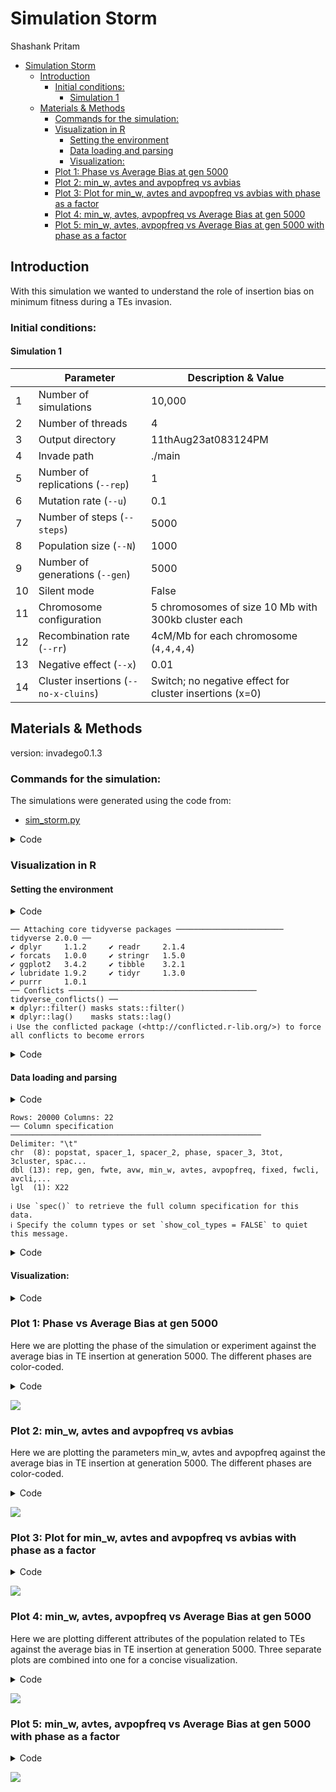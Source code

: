 # Simulation Storm
Shashank Pritam

- [Simulation Storm](#simulation-storm)
  - [Introduction](#introduction)
    - [Initial conditions:](#initial-conditions)
      - [Simulation 1](#simulation-1)
  - [Materials \& Methods](#materials--methods)
    - [Commands for the simulation:](#commands-for-the-simulation)
    - [Visualization in R](#visualization-in-r)
      - [Setting the environment](#setting-the-environment)
      - [Data loading and parsing](#data-loading-and-parsing)
      - [Visualization:](#visualization)
    - [Plot 1: Phase vs Average Bias at gen 5000](#plot-1-phase-vs-average-bias-at-gen-5000)
    - [Plot 2: min\_w, avtes and avpopfreq vs avbias](#plot-2-min_w-avtes-and-avpopfreq-vs-avbias)
    - [Plot 3: Plot for min\_w, avtes and avpopfreq vs avbias with phase as a factor](#plot-3-plot-for-min_w-avtes-and-avpopfreq-vs-avbias-with-phase-as-a-factor)
    - [Plot 4: min\_w, avtes, avpopfreq vs Average Bias at gen 5000](#plot-4-min_w-avtes-avpopfreq-vs-average-bias-at-gen-5000)
    - [Plot 5: min\_w, avtes, avpopfreq vs Average Bias at gen 5000 with phase as a factor](#plot-5-min_w-avtes-avpopfreq-vs-average-bias-at-gen-5000-with-phase-as-a-factor)

## Introduction

With this simulation we wanted to understand the role of insertion bias
on minimum fitness during a TEs invasion.





### Initial conditions:

#### Simulation 1



|       | Parameter                          | Description & Value                                               |
|-------|------------------------------------|-------------------------------------------------------------------|
|   1   | Number of simulations              | 10,000                                                            |
|   2   | Number of threads                  | 4                                                                 |
|   3   | Output directory                   | 11thAug23at083124PM                                               |
|   4   | Invade path                        | ./main                                                            |
|   5   | Number of replications (`--rep`)   | 1                                                                 |
|   6   | Mutation rate (`--u`)              | 0.1                                                               |
|   7   | Number of steps (`--steps`)        | 5000                                                              |
|   8   | Population size (`--N`)            | 1000                                                              |
|   9   | Number of generations (`--gen`)    | 5000                                                              |
|  10   | Silent mode                        | False                                                             |
|  11   | Chromosome configuration           | 5 chromosomes of size 10 Mb with 300kb cluster each               |
|  12   | Recombination rate (`--rr`)        | 4cM/Mb for each chromosome (`4,4,4,4`)                            |
|  13   | Negative effect (`--x`)            | 0.01                                                              |
|  14   | Cluster insertions (`--no-x-cluins`)| Switch; no negative effect for cluster insertions (x=0)          |




## Materials & Methods

version: invadego0.1.3

### Commands for the simulation:

The simulations were generated using the code from:

- [sim_storm.py](./Simulation-Results_Files/simulation_storm/sim_storm.py)

<details>
<summary>Code</summary>

``` python
# Imports
import argparse
import random
import time
import math
import os
import subprocess

# Path where the main is currently in my system
invade_path = os.path.join("./main")

# Parser info
parser = argparse.ArgumentParser(description="""           
Description
-----------
     ___ _   ___     ___    ____  _____ ____  ___  
    |_ _| \ | \ \   / / \  |  _ \| ____/ ___|/ _ \ 
     | ||  \| |\ \ / / _ \ | | | |  _|| |  _| | | |
     | || |\  | \ V / ___ \| |_| | |__| |_| | |_| |
    |___|_| \_|  \_/_/   \_\____/|_____\____|\___/ 

    Simulation Storm""",
    formatter_class=argparse.RawDescriptionHelpFormatter,
    epilog="""
Prerequisites
-------------
    python version 3+

Authors
-------
    Robert Kofler
    Filip Wierzbicki
    Almorò Scarpa
    Shashank Pritam
""")


# Get current time
def current_milli_time():
    return round(time.time() * 1000)

# Generate random bias in range of (-100, 100)
def get_rand_bias():
    return random.randint(-100, 100)


# The default directory is dynamic and depends on the time this scipt is invoked
def get_default_output_directory():
    current_time = time.strftime("%dth%b%yat%I%M%S%p", time.gmtime())
    default_output_directory = os.path.join(current_time)

    if not os.path.exists(default_output_directory):
        os.makedirs(default_output_directory)

    return default_output_directory



# Parser arguments
parser = argparse.ArgumentParser()

parser.add_argument("--number", type=int, dest="count", default=100, help="the number of simulations")
parser.add_argument("--threads", type=int, dest="threads", default=4, help="the threads of simulations")
parser.add_argument("--output", type=str, dest="output", default=get_default_output_directory(), help="the output directory for simulations")
parser.add_argument("--invade", type=str, dest="invade", default=invade_path, help="the invade.go")
parser.add_argument("--rep", type=int, dest="rep", default=1, help="the number of replications")
parser.add_argument("--u", type=float, dest="u", default=0.2, help="the mutation rate")
parser.add_argument("--steps", type=int, dest="steps", default=5000, help="the number of steps")
parser.add_argument("--N", type=int, dest="N", default=1000, help="population size")
parser.add_argument("--gen", type=int, dest="gen", default=5000, help="number of generations")
parser.add_argument("--silent", action="store_true", dest="silent", default=False, help="be quiet; default=False")

args = parser.parse_args()


# The basic command line input for invadego which will have some parameters appended later on
def get_basis(invade):
    return f'{invade} -no-x-cluins --N {args.N} --gen {args.gen} --genome mb:10,10,10,10,10 --x 0.01 --rr 4,4,4,4,4 --rep {args.rep} --u {args.u} --steps {args.steps} --silent'


# Removing irrelavant lines from putput files
def get_filter():
    return """|grep -v "^Invade"|grep -v "^#" """

# Getting random cluter insertions values in the range of (3% to 97%)
def get_rand_clusters():
    r = 300
    #r = random.randint(300, 9700)
    #r = math.floor(10**random.uniform(3.69899,5.69899))
    return f"{r},{r},{r},{r},{r}"


# TE invasion that is stopped by cluster insertions and neg selection against TEs
def run_cluster_negsel(invade, count, output):
    """
    TE invasion that is stopped by cluster insertions and neg selection against TEs
    """
    commandlist = []
    for i in range(count):
        x = get_rand_clusters()
        tr = current_milli_time() + i
        sampleid_value = x.split(',')[0]
        command_basis = get_basis(invade)
        command = f'{command_basis} --basepop "100({get_rand_bias()})" --cluster kb:{x} --replicate-offset {i} --seed {tr} '
        command += f'--sampleid {sampleid_value} {get_filter()} > {os.path.join(output, str(i))}.txt'
        commandlist.append(command)
    return commandlist


# Construct the command list
commandlist = run_cluster_negsel(args.invade, args.count, args.output)

# Submit Jobs
def submit_job_max_len(commandlist, max_processes):
    sleep_time = 10.0
    processes = list()
    for command in commandlist:
        if not args.silent:
            print(f'Running process. \nSubmitting {command}')
        processes.append(subprocess.Popen(command, shell=True, stdout=None))
        while len(processes) >= max_processes:
            time.sleep(sleep_time)
            processes = [proc for proc in processes if proc.poll() is None]
    while len(processes) > 0:
        time.sleep(sleep_time)
        processes = [proc for proc in processes if proc.poll() is None]



print(f"""Running Simulations with the following parameters:
Number of simulations: {args.count}
Number of threads: {args.threads}
Output directory: {args.output}
Invade path: {args.invade}
Number of replications (--rep): {args.rep}
Mutation rate (--u): {args.u}
Number of steps (--steps): {args.steps}
Population size (--N): {args.N}
Number of generations (--gen): {args.gen}
Silent mode: {args.silent}
""")


# This is the "main"
submit_job_max_len(commandlist, max_processes=args.threads)


# Cat 🐈 all the files together:
with open(f"{args.output}/combined.txt", "w") as outfile:
    for i in range(args.count):
        filename = f"{args.output}/{i}.txt"
        subprocess.run(["cat", filename], stdout=outfile)
        
# Sign of completion of the job.
print("Done")
```

</details>

### Visualization in R

#### Setting the environment

<details>
<summary>Code</summary>

``` r
library(tidyverse)
```

</details>

    ── Attaching core tidyverse packages ──────────────────────── tidyverse 2.0.0 ──
    ✔ dplyr     1.1.2     ✔ readr     2.1.4
    ✔ forcats   1.0.0     ✔ stringr   1.5.0
    ✔ ggplot2   3.4.2     ✔ tibble    3.2.1
    ✔ lubridate 1.9.2     ✔ tidyr     1.3.0
    ✔ purrr     1.0.1     
    ── Conflicts ────────────────────────────────────────── tidyverse_conflicts() ──
    ✖ dplyr::filter() masks stats::filter()
    ✖ dplyr::lag()    masks stats::lag()
    ℹ Use the conflicted package (<http://conflicted.r-lib.org/>) to force all conflicts to become errors

<details>
<summary>Code</summary>

``` r
library(RColorBrewer)
library(ggplot2)
library(patchwork)
library(dplyr)
theme_set(theme_bw())
```

</details>

#### Data loading and parsing

<details>
<summary>Code</summary>

``` r
# Define and load DataFrame with column names
column_names <- c("rep", "gen", "popstat", "spacer_1", "fwte", "avw", "min_w", "avtes", "avpopfreq", "fixed", "spacer_2", "phase", "fwcli", "avcli", "fixcli", "spacer_3", "avbias", "3tot", "3cluster", "spacer_4", "sampleid")
df <- read_delim('/Users/shashankpritam/github/Insertion-Bias-TE/Simulation-Results_Files/simulation_storm/11thAug23at083124PM/combined.txt', delim='\t', col_names = column_names)
```

</details>

    Rows: 20000 Columns: 22
    ── Column specification ────────────────────────────────────────────────────────
    Delimiter: "\t"
    chr  (8): popstat, spacer_1, spacer_2, phase, spacer_3, 3tot, 3cluster, spac...
    dbl (13): rep, gen, fwte, avw, min_w, avtes, avpopfreq, fixed, fwcli, avcli,...
    lgl  (1): X22

    ℹ Use `spec()` to retrieve the full column specification for this data.
    ℹ Specify the column types or set `show_col_types = FALSE` to quiet this message.

<details>
<summary>Code</summary>

``` r
# Convert specific columns to numeric
numeric_columns <- c("rep", "gen", "fwte", "avw", "min_w", "avtes", "avpopfreq", "fixed", "fwcli", "avcli", "fixcli", "avbias", "sampleid")
df[numeric_columns] <- lapply(df[numeric_columns], as.numeric)
```

</details>

#### Visualization:

<details>
<summary>Code</summary>

``` r
# Define color gradient functions
color.gradient <- function(x, colors=c("#D7191C","#FDAE61","#A6D96A","#1A9641"), colsteps=100) { colorRampPalette(colors) (colsteps) [ findInterval(x, seq(min(df$min_w),1.0, length.out=colsteps)) ] }

# Assign colors based on the 'min_w' column
df$col <- color.gradient(df$min_w)
df[df$popstat == "fail-0",]$col <- "grey"
df$col <- as.factor(df$col)

# Create and plot the ggplot object
# Subset the data for gen 5000
df_gen_5000 <- df[df$gen == 5000,]
```

</details>

### Plot 1: Phase vs Average Bias at gen 5000

Here we are plotting the phase of the simulation or experiment against
the average bias in TE insertion at generation 5000. The different
phases are color-coded.

<details>
<summary>Code</summary>

``` r
g_avbias_phase <- ggplot(df_gen_5000, aes(x = avbias, y = phase, color = phase)) +
  geom_point(alpha = 0.7, size = 0.8) +
  ylab("Phase of Invasion") +
  xlab("Average Bias in TE Insertion") +
  labs(title = "Phase vs Average Bias at gen 5000",
       subtitle = "Different phases represented by colors") +
  theme_minimal() +
  theme(legend.position = "bottom", panel.background = element_rect(fill="grey90"))

# Display the plot
plot(g_avbias_phase)
```

</details>

![](Simulation-Results_Files/simulation_storm/sim_storm_files/figure-commonmark/unnamed-chunk-5-1.png)

### Plot 2: min_w, avtes and avpopfreq vs avbias

Here we are plotting the parameters min_w, avtes and avpopfreq against
the average bias in TE insertion at generation 5000. The different
phases are color-coded.

<details>
<summary>Code</summary>

``` r
# Plot for min_w vs avbias
plot_min_w <- ggplot(df_gen_5000, aes(x = avbias, y = min_w)) +
  geom_point(alpha = 0.7, size = 0.8) +
  ylab("min_w") +
  xlab("Average Bias") +
  labs(title = "Minimum Fitness (min_w) vs Average Bias at gen 5000",
       subtitle = "min_w: Minimum Fitness among Population") +
  theme_minimal()

# Plot for avtes vs avbias
plot_avtes <- ggplot(df_gen_5000, aes(x = avbias, y = avtes)) +
  geom_point(alpha = 0.7, size = 0.8) +
  ylab("avtes") +
  xlab("Average Bias") +
  labs(title = "Average TE Count (avtes) vs Average Bias at gen 5000",
       subtitle = "avtes: Average Number of TE Insertions") +
  theme_minimal()

# Plot for avpopfreq vs avbias
plot_avpopfreq <- ggplot(df_gen_5000, aes(x = avbias, y = avpopfreq)) +
  geom_point(alpha = 0.7, size = 0.8) +
  ylab("avpopfreq") +
  xlab("Average Bias") +
  labs(title = "Average Population Frequency (avpopfreq) vs Average Bias at gen 5000",
       subtitle = "avpopfreq: Average Frequency of TE in Population") +
  theme_minimal()

# Combine the plots
combined_plot <- plot_min_w / plot_avtes / plot_avpopfreq

# Display the combined plot
plot(combined_plot)
```

</details>

![](Simulation-Results_Files/simulation_storm/sim_storm_files/figure-commonmark/unnamed-chunk-6-1.png)

### Plot 3: Plot for min_w, avtes and avpopfreq vs avbias with phase as a factor

<details>
<summary>Code</summary>

``` r
# Plot for min_w vs avbias
plot_min_w <- ggplot(df_gen_5000, aes(x = avbias, y = min_w, color = phase)) +
  geom_point(alpha = 0.7, size = 0.8) +
  ylab("min_w") +
  xlab("Average Bias") +
  labs(title = "Minimum Fitness (min_w) vs Average Bias at gen 5000",
       subtitle = "min_w: Minimum Fitness among Population") +
  theme_minimal()

# Plot for avtes vs avbias
plot_avtes <- ggplot(df_gen_5000, aes(x = avbias, y = avtes, color = phase)) +
  geom_point(alpha = 0.7, size = 0.8) +
  ylab("avtes") +
  xlab("Average Bias") +
  labs(title = "Average TE Count (avtes) vs Average Bias at gen 5000",
       subtitle = "avtes: Average Number of TE Insertions") +
  theme_minimal()

# Plot for avpopfreq vs avbias
plot_avpopfreq <- ggplot(df_gen_5000, aes(x = avbias, y = avpopfreq, color = phase)) +
  geom_point(alpha = 0.7, size = 0.8) +
  ylab("avpopfreq") +
  xlab("Average Bias") +
  labs(title = "Average Population Frequency (avpopfreq) vs Average Bias at gen 5000",
       subtitle = "avpopfreq: Average Frequency of TE in Population") +
  theme_minimal()

# Combine the plots
combined_plot <- plot_min_w / plot_avtes / plot_avpopfreq

# Display the combined plot
plot(combined_plot)
```

</details>

![](Simulation-Results_Files/simulation_storm/sim_storm_files/figure-commonmark/unnamed-chunk-7-1.png)

### Plot 4: min_w, avtes, avpopfreq vs Average Bias at gen 5000

Here we are plotting different attributes of the population related to
TEs against the average bias in TE insertion at generation 5000. Three
separate plots are combined into one for a concise visualization.

<details>
<summary>Code</summary>

``` r
# Subset the data for gen 5000
df_gen_5000 <- df[df$gen == 5000,]

# Plot for fwcli vs avbias
plot_fwcli <- ggplot(df_gen_5000, aes(x = avbias, y = fwcli)) +
  geom_point(alpha = 0.7, size = 0.8) +
  ylab("fwcli") +
  xlab("Average Bias") +
  labs(title = "Fitness Weight of Cluster Insertions vs Average Bias at gen 5000") +
  theme_minimal()

# Plot for avcli vs avbias
plot_avcli <- ggplot(df_gen_5000, aes(x = avbias, y = avcli)) +
  geom_point(alpha = 0.7, size = 0.8) +
  ylab("avcli") +
  xlab("Average Bias") +
  labs(title = "Average Number of Cluster Insertions vs Average Bias at gen 5000") +
  theme_minimal()

# Plot for fixcli vs avbias
plot_fixcli <- ggplot(df_gen_5000, aes(x = avbias, y = fixcli)) +
  geom_point(alpha = 0.7, size = 0.8) +
  ylab("fixcli") +
  xlab("Average Bias") +
  labs(title = "Number of Fixed Cluster Insertions vs Average Bias at gen 5000") +
  theme_minimal()

# Combine the plots
combined_plot_2 <- plot_fwcli / plot_avcli / plot_fixcli

# Display the combined plot
plot(combined_plot_2)
```

</details>

![](Simulation-Results_Files/simulation_storm/sim_storm_files/figure-commonmark/unnamed-chunk-8-1.png)

### Plot 5: min_w, avtes, avpopfreq vs Average Bias at gen 5000 with phase as a factor

<details>
<summary>Code</summary>

``` r
# Plot for fwcli vs avbias
plot_fwcli <- ggplot(df_gen_5000, aes(x = avbias, y = fwcli, color = phase)) +
  geom_point(alpha = 0.7, size = 0.8) +
  ylab("fwcli") +
  xlab("Average Bias") +
  labs(title = "Fitness Weight of Cluster Insertions vs Average Bias at gen 5000") +
  theme_minimal()

# Plot for avcli vs avbias
plot_avcli <- ggplot(df_gen_5000, aes(x = avbias, y = avcli, color = phase)) +
  geom_point(alpha = 0.7, size = 0.8) +
  ylab("avcli") +
  xlab("Average Bias") +
  labs(title = "Average Number of Cluster Insertions vs Average Bias at gen 5000") +
  theme_minimal()

# Plot for fixcli vs avbias
plot_fixcli <- ggplot(df_gen_5000, aes(x = avbias, y = fixcli, color = phase)) +
  geom_point(alpha = 0.7, size = 0.8) +
  ylab("fixcli") +
  xlab("Average Bias") +
  labs(title = "Number of Fixed Cluster Insertions vs Average Bias at gen 5000") +
  theme_minimal()

# Combine the plots
combined_plot <- plot_fwcli / plot_avcli / plot_fixcli

# Display the combined plot
plot(combined_plot)
```

</details>

![](Simulation-Results_Files/simulation_storm/sim_storm_files/figure-commonmark/unnamed-chunk-9-1.png)

